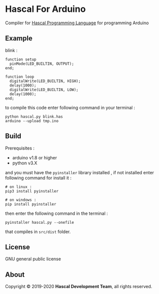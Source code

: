 # Hascal For Arduino
Compiler for [Hascal Programming Language](https://github.com/hascal) for programming Arduino
## Example 
blink :
```
function setup
  pinMode(LED_BUILTIN, OUTPUT);
end;

function loop
  digitalWrite(LED_BUILTIN, HIGH);   
  delay(1000);                       
  digitalWrite(LED_BUILTIN, LOW);
  delay(1000);
end;
```

to compile this code enter following command in your terminal :
```
python hascal.py blink.has
arduino --upload tmp.ino
```

## Build
Prerequisites :
- arduino v1.8 or higher
- python v3.X

and you must have the `pyinstaller` library installed , if not installed enter following command for install it :
```
# on linux :
pip3 install pyinstaller

# on windows :
pip install pyinstaller
```

then enter the following command in the terminal :
```
pyinstaller hascal.py --onefile
```

that compiles in `src/dist` folder.
## License
GNU general public license

## About
Copyright © 2019-2020 **Hascal Development Team**, all rights reserved.
